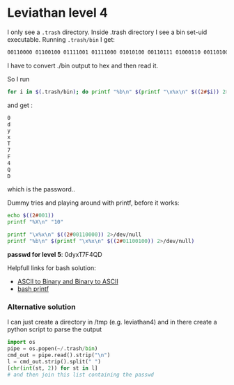 # Leviathan level 4

I only see a `.trash` directory. Inside .trash directory I see a bin set-uid executable. Running `.trash/bin` I get:

```bash
00110000 01100100 01111001 01111000 01010100 00110111 01000110 00110100 01010001 01000100 00001010
```

I have to convert ./bin output to hex and then read it.

So I run

```bash
for i in $(.trash/bin); do printf "%b\n" $(printf "\x%x\n" $((2#$i)) 2>/dev/null); done;
```

and get :
```bash
0
d
y
x
T
7
F
4
Q
D
```

which is the password..

Dummy tries and playing around with printf, before it works:

```bash
echo $((2#001))
printf "%X\n" "10"

printf "\x%x\n" $((2#00110000)) 2>/dev/null
printf "%b\n" $(printf "\x%x\n" $((2#01100100)) 2>/dev/null)
```

**passwd for level 5**: 0dyxT7F4QD

Helpfull links for bash solution:

- [ASCII to Binary and Binary to ASCII](https://unix.stackexchange.com/questions/98948/ascii-to-binary-and-binary-to-ascii-conversion-tools)
- [bash printf](https://stackoverflow.com/questions/42347268/bash-printf-how-do-i-output-x-and-f-within-double-quotes)

### Alternative solution

I can just create a directory in /tmp (e.g. leviathan4) and in there create a python script to parse the output

```py
import os
pipe = os.popen(~/.trash/bin)
cmd_out = pipe.read().strip("\n")
l = cmd_out.strip().split(" ")
[chr(int(st, 2)) for st in l]
# and then join this list containing the passwd
```
